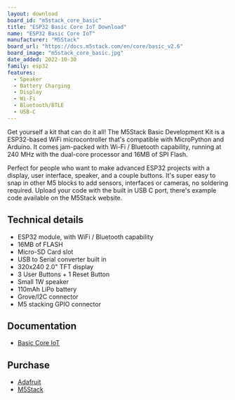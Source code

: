 ```yaml
---
layout: download
board_id: "m5stack_core_basic"
title: "ESP32 Basic Core IoT Download"
name: "ESP32 Basic Core IoT"
manufacturer: "M5Stack"
board_url: "https://docs.m5stack.com/en/core/basic_v2.6"
board_image: "m5stack_core_basic.jpg"
date_added: 2022-10-30
family: esp32
features:
  - Speaker
  - Battery Charging
  - Display
  - Wi-Fi
  - Bluetooth/BTLE
  - USB-C
---
```


Get yourself a kit that can do it all! The M5Stack Basic Development Kit is a ESP32-based WiFi microcontroller that's compatible with MicroPython and Arduino. It comes jam-packed with Wi-Fi / Bluetooth capability, running at 240 MHz with the dual-core processor and 16MB of SPI Flash.

Perfect for people who want to make advanced ESP32 projects with a display, user interface, speaker, and a couple buttons. It's super easy to snap in other M5 blocks to add sensors, interfaces or cameras, no soldering required. Upload your code with the built in USB C port, there's example code available on the M5Stack website.

## Technical details

* ESP32 module, with WiFi / Bluetooth capability
* 16MB of FLASH
* Micro-SD Card slot
* USB to Serial converter built in
* 320x240 2.0" TFT display
* 3 User Buttons + 1 Reset Button
* Small 1W speaker
* 110mAh LiPo battery
* Grove/I2C connector
* M5 stacking GPIO connector

## Documentation

* [Basic Core IoT](https://docs.m5stack.com/en/core/basic_v2.6)

## Purchase

* [Adafruit](https://www.adafruit.com/product/4178)
* [M5Stack](https://shop.m5stack.com/collections/m5-controllers/products/esp32-basic-core-iot-development-kit-v2-6)